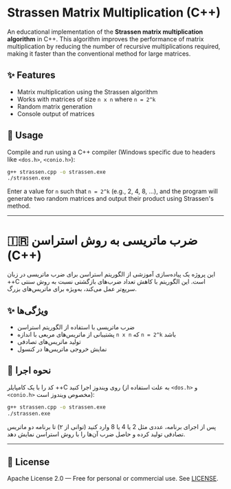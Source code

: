 # Strassen Matrix Multiplication (C++)

An educational implementation of the **Strassen matrix multiplication algorithm** in C++. This algorithm improves the performance of matrix multiplication by reducing the number of recursive multiplications required, making it faster than the conventional method for large matrices.

## ✨ Features

- Matrix multiplication using the Strassen algorithm
- Works with matrices of size `n x n` where `n = 2^k`
- Random matrix generation
- Console output of matrices

## 🧪 Usage

Compile and run using a C++ compiler (Windows specific due to headers like `<dos.h>`, `<conio.h>`):

```bash
g++ strassen.cpp -o strassen.exe
./strassen.exe
```

Enter a value for `n` such that `n = 2^k` (e.g., 2, 4, 8, ...), and the program will generate two random matrices and output their product using Strassen's method.

---

# 🇮🇷 ضرب ماتریسی به روش استراسن (C++)

این پروژه یک پیاده‌سازی آموزشی از الگوریتم استراسن برای ضرب ماتریسی در زبان ++C است. این الگوریتم با کاهش تعداد ضرب‌های بازگشتی نسبت به روش سنتی سریع‌تر عمل می‌کند، به‌ویژه برای ماتریس‌های بزرگ.

## ✨ ویژگی‌ها

- ضرب ماتریسی با استفاده از الگوریتم استراسن
- پشتیبانی از ماتریس‌های مربعی با اندازه `n x n` که `n = 2^k` باشد
- تولید ماتریس‌های تصادفی
- نمایش خروجی ماتریس‌ها در کنسول

## 🚀 نحوه اجرا

کد را با یک کامپایلر ++C روی ویندوز اجرا کنید (به علت استفاده از `<dos.h>` و `<conio.h>` مخصوص ویندوز است):

```bash
g++ strassen.cpp -o strassen.exe
./strassen.exe
```

پس از اجرای برنامه، عددی مثل 2 یا 4 یا 8 وارد کنید (توانی از ۲) تا برنامه دو ماتریس تصادفی تولید کرده و حاصل ضرب آن‌ها را با روش استراسن نمایش دهد.

---

## 📎 License

Apache License 2.0 — Free for personal or commercial use. See [LICENSE](./LICENSE).

